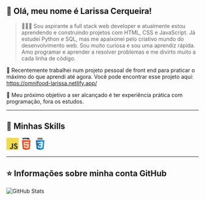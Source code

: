 ## 💜 Olá, meu nome é <strong>Larissa Cerqueira!</strong>

> 👩🏾‍💻 Sou aspirante a full stack web developer e atualmente estou aprendendo e construindo projetos com HTML, CSS e JavaScript. Já estudei Python e SQL, mas me apaixonei pelo criativo mundo do desenvolvimento web. Sou muito curiosa e sou uma aprendiz rápida. Amo programar e aprender a resolver problemas e me divirto muito a cada linha de código. 

🔭 Recentemente trabalhei num projeto pessoal de front end para praticar o máximo do que aprendi até agora. Você pode encontrar esse projeto aqui: https://omnifood-larissa.netlify.app/

💬 Meu próximo objetivo a ser alcançado é ter experiência prática com programação, fora os estudos. 

----

## 🚀 Minhas Skills

<code><img height="32" src="https://raw.githubusercontent.com/github/explore/80688e429a7d4ef2fca1e82350fe8e3517d3494d/topics/javascript/javascript.png" alt="Javascript"/></code>
<code><img height="32" src="https://raw.githubusercontent.com/github/explore/80688e429a7d4ef2fca1e82350fe8e3517d3494d/topics/html/html.png" alt="HTML5"/></code>
<code><img height="32" src="https://raw.githubusercontent.com/github/explore/80688e429a7d4ef2fca1e82350fe8e3517d3494d/topics/css/css.png" alt="CSS"/></code>

---

## ⭐ Informações sobre minha conta GitHub
![GitHub Stats](https://github-readme-stats.vercel.app/api?username=pmarcelojr&show_icons=true)
